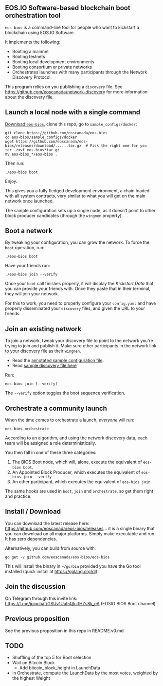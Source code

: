 EOS.IO Software-based blockchain boot orchestration tool
--------------------------------------------------------

`eos-bios` is a command-line tool for people who want to kickstart a
blockchain using EOS.IO Software.

It implements the following:
* Booting a mainnet
* Booting testnets
* Booting local development environments
* Booting consortium or private networks
* Orchestrates launches with many participants through the Network Discovery Protocol.

This program relies on you publishing a `discovery` file. See
https://github.com/eoscanada/network-discovery for more information
about the discovery file.


Launch a local node with a single command
-----------------------------------------

[Download `eos-bios`](https://github.com/eoscanada/eos-bios/releases),
clone this repo, go to `sample_configs/docker`:

    git clone https://github.com/eoscanada/eos-bios
    cd eos-bios/sample_configs/docker
    wget https://github.com/eoscanada/eos-bios/releases/download/......tar.gz  # Pick the right one for you
    tar -zxvf eos-bios*tar.gz
    mv eos-bios_*/eos-bios .

Then run:

    ./eos-bios boot

Enjoy.

This gives you a fully fledged development environment, a chain loaded
with all system contracts, very similar to what you will get on the
main network once launched.

The sample configuration sets up a single node, as it doesn't point to
other block producer candidates (through the `wingmen` property).


Boot a network
--------------

By tweaking your configuration, you can grow the network.  To force
the `boot` operation, run:

    ./eos-bios boot

Have your friends run:

    ./eos-bios join --verify

Once your `boot` call finishes properly, it will display the
_Kickstart Data_ that you can provide your friends with.  Once they
paste that in their terminal, they will join your network.

For this to work, you need to properly configure your `config.yaml`
and have properly disseminated your `discovery` files, and given the
URL to your friends.



Join an existing network
------------------------

To join a network, tweak your discovery file to point to the network you're trying to join and publish it. Make sure other participants in the network link to your discovery file as their `wingmen`.

* Read the [annotated sample configuration file](sample_configs/docker/config.yaml).
* Read [sample discovery file here](https://github.com/eoscanada/network-discovery)

Run:

    eos-bios join [--verify]

The `--verify` option toggles the boot sequence verification.


Orchestrate a community launch
------------------------------

When the time comes to orchestrate a launch, *everyone* will run:

    eos-bios orchestrate

According to an algorithm, and using the network discovery data, each
team will be assigned a role deterministically.

You then fall in one of these three categories:

1. The BIOS Boot node, which will, alone, execute the equivalent of `eos-bios boot`.
2. An Appointed Block Producer, which executes the equivalent of `eos-bios join --verify`
3. An other participant, which executes the equivalent of `eos-bios join`

The same hooks are used in `boot`, `join` and `orchestrate`, so get
them right and practice.



Install / Download
------------------

You can download the latest release here:
https://github.com/eoscanada/eos-bios/releases .. it is a single
binary that you can download on all major platforms. Simply make
executable and run. It has zero dependencies.

Alternatively, you can build from source with:

    go get -v github.com/eoscanada/eos-bios/eos-bios

This will install the binary in `~/go/bin` provided you have the Go
tool installed (quick install at https://golang.org/dl)


Join the discussion
-------------------

On Telegram through this invite link:
https://t.me/joinchat/GSUv1UaI5QIuifHZs8k_eA (EOSIO BIOS Boot channel)


Previous proposition
--------------------

See the previous proposition in this repo in README.v0.md



TODO
----

* Shuffling of the top 5 for Boot selection
* Wait on Bitcoin Block
  * Add bitcoin_block_height in LaunchData
* In Orchestrate, compute the LaunchData by the most votes, weighted by the highest Weight
